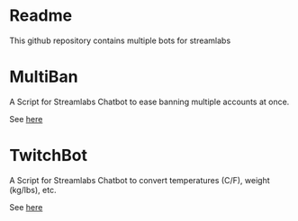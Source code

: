 # Readme

This github repository contains multiple bots for streamlabs

# MultiBan
A Script for Streamlabs Chatbot to ease banning multiple accounts at once.

See [here](https://github.com/smu4242/TwitchBot/blob/master/TwitchMultiBanBot/README.md)

# TwitchBot
A Script for Streamlabs Chatbot to convert temperatures (C/F), weight (kg/lbs), etc.

See [here](https://github.com/smu4242/TwitchBot/blob/master/TwitchConverterBot/README.md)
